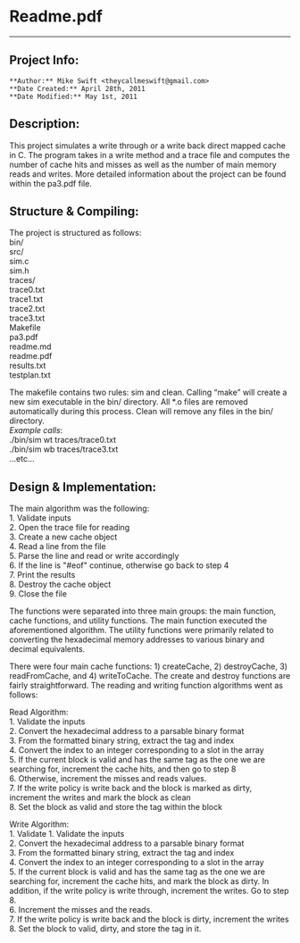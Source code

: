 ﻿# Readme.pdf
---
## Project Info:   
	**Author:** Mike Swift <theycallmeswift@gmail.com>   
	**Date Created:** April 28th, 2011   
	**Date Modified:** May 1st, 2011   
	
## Description:
This project simulates a write through or a write back direct mapped cache in C. The program takes in a write method and a trace file and computes the number of cache hits and misses as well as the number of main memory reads and writes.  More detailed information about the project can be found within the pa3.pdf file.

## Structure & Compiling:
The project is structured as follows:   
	bin/   
	src/   
		sim.c   
		sim.h   
	traces/   
		trace0.txt   
		trace1.txt   
		trace2.txt   
		trace3.txt   
	Makefile   
	pa3.pdf   
	readme.md   
	readme.pdf   
	results.txt   
	testplan.txt   

The makefile contains two rules: sim and clean.  Calling “make” will create a new sim executable in the bin/ directory.  All *.o files are removed automatically during this process.  Clean will remove any files in the bin/ directory.   
	*Example calls*:   
		./bin/sim wt traces/trace0.txt   
		./bin/sim wb traces/trace3.txt   
		...etc...    

## Design & Implementation:
 The main algorithm was the following:   
	1. Validate inputs   
	2. Open the trace file for reading   
	3. Create a new cache object   
 	4. Read a line from the file   
 	5. Parse the line and read or write accordingly   
 	6. If the line is "#eof" continue, otherwise go back to step 4    
 	7. Print the results   
 	8. Destroy the cache object   
 	9. Close the file   

The functions were separated into three main groups: the main function, cache functions, and utility functions.  The main function executed the aforementioned algorithm.  The utility functions were primarily related to converting the hexadecimal memory addresses to various binary and decimal equivalents.     

There were four main cache functions: 1) createCache, 2) destroyCache, 3) readFromCache, and 4) writeToCache.  The create and destroy functions are fairly straightforward.  The reading and writing function algorithms went as follows:   

Read Algorithm:   
	1. Validate the inputs   
	2. Convert the hexadecimal address to a parsable binary format   
	3. From the formatted binary string, extract the tag and index   
	4. Convert the index to an integer corresponding to a slot in the array   
	5. If the current block is valid and has the same tag as the one we are searching for, increment the cache hits, and then go to step 8   
	6. Otherwise, increment the misses and reads values.   
	7. If the write policy is write back and the block is marked as dirty, increment the writes and mark the block as clean   
	8. Set the block as valid and store the tag within the block   

Write Algorithm:   
	1. Validate 1. Validate the inputs   
	2. Convert the hexadecimal address to a parsable binary format   
	3. From the formatted binary string, extract the tag and index   
	4. Convert the index to an integer corresponding to a slot in the array   
	5. If the current block is valid and has the same tag as the one we are searching for, increment the cache hits, and mark the block as dirty. In addition, if the write policy is write through, increment the writes. Go to step 8.   
	6. Increment the misses and the reads.   
	7. If the write policy is write back and the block is dirty, increment the writes   
	8. Set the block to valid, dirty, and store the tag in it.   
